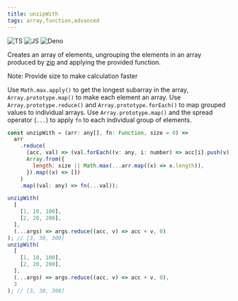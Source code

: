 ```yaml
---
title: unzipWith
tags: array,function,advanced
---
```


![TS](https://img.shields.io/badge/supports-typescript-blue.svg?style=flat-square)
![JS](https://img.shields.io/badge/supports-javascript-yellow.svg?style=flat-square)
![Deno](https://img.shields.io/badge/supports-deno-green.svg?style=flat-square)

Creates an array of elements, ungrouping the elements in an array produced by [zip](#zip) and applying the provided function.

Note: Provide size to make calculation faster

Use `Math.max.apply()` to get the longest subarray in the array, `Array.prototype.map()` to make each element an array.
Use `Array.prototype.reduce()` and `Array.prototype.forEach()` to map grouped values to individual arrays.
Use `Array.prototype.map()` and the spread operator (`...`) to apply `fn` to each individual group of elements.

```js
const unzipWith = (arr: any[], fn: Function, size = 0) =>
  arr
    .reduce(
      (acc, val) => (val.forEach((v: any, i: number) => acc[i].push(v)), acc),
      Array.from({
        length: size || Math.max(...arr.map((x) => x.length)),
      }).map((x) => [])
    )
    .map((val: any) => fn(...val));
```

```ts title="typescript"
unzipWith(
  [
    [1, 10, 100],
    [2, 20, 200],
  ],
  (...args) => args.reduce((acc, v) => acc + v, 0)
); // [3, 30, 300]
unzipWith(
  [
    [1, 10, 100],
    [2, 20, 200],
  ],
  (...args) => args.reduce((acc, v) => acc + v, 0),
  3
); // [3, 30, 300]
```
